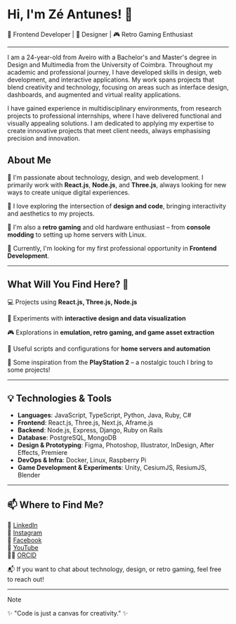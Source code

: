 # Hi, I'm Zé Antunes! 👋

🚀 Frontend Developer | 🎨 Designer | 🎮 Retro Gaming Enthusiast

---

I am a 24-year-old from Aveiro with a Bachelor's and Master's degree in Design and Multimedia from the University of Coimbra. Throughout my academic and professional journey, I have developed skills in design, web development, and interactive applications. My work spans projects that blend creativity and technology, focusing on areas such as interface design, dashboards, and augmented and virtual reality applications.

I have gained experience in multidisciplinary environments, from research projects to professional internships, where I have delivered functional and visually appealing solutions. I am dedicated to applying my expertise to create innovative projects that meet client needs, always emphasising precision and innovation.

## About Me

🔹 I'm passionate about technology, design, and web development. I primarily work with **React.js**, **Node.js**, and **Three.js**, always looking for new ways to create unique digital experiences.

🔹 I love exploring the intersection of **design and code**, bringing interactivity and aesthetics to my projects.

🔹 I'm also a **retro gaming** and old hardware enthusiast – from **console modding** to setting up home servers with Linux.

🔹 Currently, I'm looking for my first professional opportunity in **Frontend Development**.

---

## What Will You Find Here? 🤔

💻 Projects using **React.js, Three.js, Node.js**

🎨 Experiments with **interactive design and data visualization**

🎮 Explorations in **emulation, retro gaming, and game asset extraction**

📂 Useful scripts and configurations for **home servers and automation**

📌 Some inspiration from the **PlayStation 2** – a nostalgic touch I bring to some projects!

---

## 💡 Technologies & Tools

- **Languages**: JavaScript, TypeScript, Python, Java, Ruby, C#
- **Frontend**: React.js, Three.js, Next.js, Aframe.js
- **Backend**: Node.js, Express, Django, Ruby on Rails
- **Database**: PostgreSQL, MongoDB
- **Design & Prototyping**: Figma, Photoshop, Illustrator, InDesign, After Effects, Premiere
- **DevOps & Infra**: Docker, Linux, Raspberry Pi
- **Game Development & Experiments**: Unity, CesiumJS, ResiumJS, Blender

---

## 📫 Where to Find Me?

🔗 [LinkedIn](https://www.linkedin.com/in/ze-antunes/)  
📸 [Instagram](https://www.instagram.com/ze_antunes26/)  
📘 [Facebook](https://www.facebook.com/josepedro.rochaantunes)  
🎥 [YouTube](https://www.youtube.com/@josepedroantunes889)  
🧑‍🔬 [ORCID](https://orcid.org/0009-0000-0768-7229)  

📬 If you want to chat about technology, design, or retro gaming, feel free to reach out!

---

> [!note]
> ✨ "Code is just a canvas for creativity." ✨

